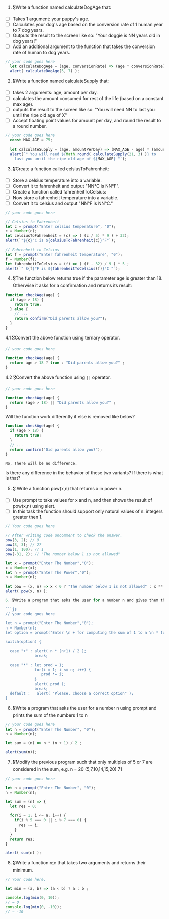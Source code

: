 1. 🎖Write a function named calculateDogAge that:
  * [ ] Takes 1 argument: your puppy's age.
  * [ ] Calculates your dog's age based on the conversion rate of 1 human year to 7 dog years.
  * [ ] Outputs the result to the screen like so: "Your doggie is NN years old in dog years!"
  * [ ] Add an additional argument to the function that takes the conversion rate of human to dog years.

```js
// your code goes here
  let calculateDogAge = (age, conversionRate) => (age * conversionRate);
  alert( calculateDogAge(5, 7) );
```
2. 🎖Write a function named calculateSupply that:
  * [ ] takes 2 arguments: age, amount per day.
  * [ ] calculates the amount consumed for rest of the life (based on a constant max age).
  * [ ] outputs the result to the screen like so: "You will need NN to last you until the ripe old age of X"
  * [ ] Accept floating point values for amount per day, and round the result to a round number.

```js
// your code goes here
  const MAX_AGE = 75;

  let calculateSupply = (age, amountPerDay) => (MAX_AGE - age) * (amountPerDay * 365);
  alert(`" You will need ${Math.round( calculateSupply(21, 3) )} to 
    last you until the ripe old age of ${MAX_AGE} "`);
```
3. 🎖Create a function called celsiusToFahrenheit:
  * [ ] Store a celsius temperature into a variable.
  * [ ] Convert it to fahrenheit and output "NN°C is NN°F".
  * [ ] Create a function called fahrenheitToCelsius:
  * [ ] Now store a fahrenheit temperature into a variable.
  * [ ] Convert it to celsius and output "NN°F is NN°C."

```js
// your code goes here

// Celsius to Fahrenheit
let c = prompt("Enter celsius temperature", "0");
c = Number(c);
let celsiusToFahrenheit = (c) => ( (c / 5) * 9 ) + 32);
alert(`"${c}°C is ${celsiusToFahrenheit(c)}°F"`);

// Fahrenheit to Celsius
let f = prompt("Enter fahrenheit temperature", "0");
f = Number(f);
let fahrenheitToCelsius = (f) => ( (f - 32) / 9 ) * 5 ;
alert(`" ${f}°F is ${fahrenheitToCelsius(f)}°C "`);

```
4. 🎖The function below returns true if the parameter age is greater than 18. Otherwise it asks for a confirmation and returns its result:

```js
function checkAge(age) {
  if (age > 18) {
    return true;
  } else {
    // ...
    return confirm("Did parents allow you?");
  }
}
```
  4.1 🎖Convert the above function using ternary operator.
  ```js
  // your code goes here

  function checkAge(age) {
    return age > 18 ? true : "Did parents allow you?" ;
  }

  ```

  4.2 🎖Convert the above function using `||` operator.
  ```js
  // your code goes here

  function checkAge(age) {
    return (age > 18) || "Did parents allow you?" ;
  }

  ```
Will the function work differently if else is removed like below?

```js
function checkAge(age) {
  if (age > 18) {
    return true;
  }
  // ...
  return confirm("Did parents allow you?");
}

No, There will be no difference.
```
Is there any difference in the behavior of these two variants? If there is what is that?


5. 🎖 Write a function pow(x,n) that returns x in power n.

  * [ ] Use prompt to take values for x and n, and then shows the result of pow(x,n) using alert.
  * [ ] In this task the function should support only natural values of n: integers greater then 1.

```js
// Your code goes here

// After writing code uncomment to check the answer.
pow(3, 2); // 9
pow(3, 3); // 27
pow(1, 100); // 1
pow(-31, 2); // "The number below 1 is not allowed"

let x = prompt("Enter The Number","0");
x = Number(x);
let n = prompt("Enter The Power","0");
n = Number(n);

let pow = (x, n) => x < 0 ? "The number below 1 is not allowed" : x ** n;
alert( pow(x, n) );

6. 🎖Write a program that asks the user for a number n and gives them the possibility to choose between computing the sum and computing the product of 1,…,n. Return the result accordingly.

```js
// your code goes here

let n = prompt("Enter The Number","0");
n = Number(n);
let option = prompt("Enter \n + for computing the sum of 1 to n \n * for computing the product of 1 to n \n");

switch(option) {
  
  case "+" : alert( n * (n+1) / 2 );
             break;
  
  case "*" : let prod = 1;
             for(i = 1; i <= n; i++) {
                prod *= i;
             }
             alert( prod );
             break;
  default :   alert( "Please, choose a correct option" );
}

```
6. 🎖Write a program that asks the user for a number n using prompt and prints the sum of the numbers 1 to n

```js
// your code goes here
let n = prompt("Enter The Number", "0");
n = Number(n);

let sum = (n) => n * (n + 1) / 2 ;

alert(sum(n));
```
7. 🎖Modify the previous program such that only multiples of 5 or 7 are considered in the sum, e.g. n = 20 (5,7,10,14,15,20) 71

```js
// your code goes here

let n = prompt("Enter The Number", "0");
n = Number(n);

let sum = (n) => {
  let res = 0;
  
  for(i = 1; i <= n; i++) { 
    if(i % 5 === 0 || i % 7 === 0) {
      res += i;
    }
  }
  return res;
}

alert( sum(n) );

```

8. 🎖Write a function `min` that takes two arguments and returns their minimum.

```js
// Your code here.

let min = (a, b) => (a < b) ? a : b ;

console.log(min(0, 10));
// → 0
console.log(min(0, -10));
// → -10
```